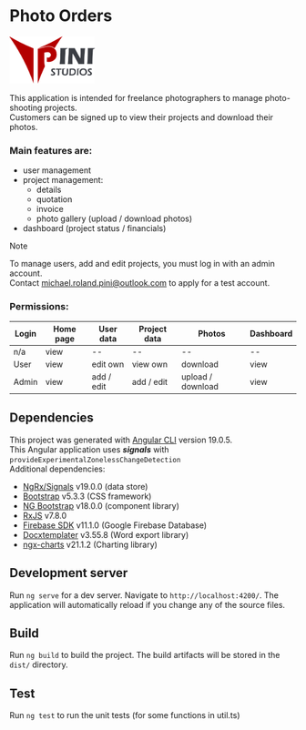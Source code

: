 # Photo Orders
<img alt="PiniStudios Logo" src="public/pinistudios_200.png" width="150">

This application is intended for freelance photographers to manage photo-shooting 
projects.  
Customers can be signed up to view their projects and download their photos.  

### Main features are:
- user management
- project management: 
  - details
  - quotation
  - invoice
  - photo gallery (upload / download photos)
- dashboard (project status / financials)

> [!NOTE]  
> To manage users, add and edit projects, you must log in with an admin account.  
> Contact [michael.roland.pini@outlook.com](mailto:michael.roland.pini@outlook.com) to apply for a test account.

### Permissions:

| Login | Home page | User data  | Project data | Photos            | Dashboard |
|-------|-----------|------------|--------------|-------------------|-----------|
| n/a   | view      | --         | --           | --                | --        |
| User  | view      | edit own   | view own     | download          | view      |
| Admin | view      | add / edit | add / edit   | upload / download | view      |

 

## Dependencies
This project was generated with [Angular CLI](https://github.com/angular/angular-cli) version 19.0.5.  
This Angular application uses ***signals*** with `provideExperimentalZonelessChangeDetection`  
Additional dependencies:  
- [NgRx/Signals](https://ngrx.io/guide/signals) v19.0.0 (data store)
- [Bootstrap](https://getbootstrap.com/) v5.3.3 (CSS framework)
- [NG Bootstrap](https://ng-bootstrap.github.io/) v18.0.0 (component library)
- [RxJS](https://rxjs.dev/guide/overview) v7.8.0
- [Firebase SDK](https://github.com/firebase/firebase-js-sdk) v11.1.0 (Google Firebase Database)
- [Docxtemplater](https://docxtemplater.com/) v3.55.8 (Word export library)
- [ngx-charts](https://www.npmjs.com/package/@swimlane/ngx-charts?activeTab=readme) v21.1.2 (Charting library)

## Development server

Run `ng serve` for a dev server. Navigate to `http://localhost:4200/`. The application will automatically reload if you change any of the source files.


## Build

Run `ng build` to build the project. The build artifacts will be stored in the `dist/` directory.

## Test

Run `ng test` to run the unit tests (for some functions in util.ts)
